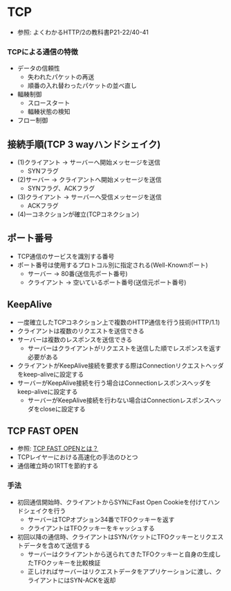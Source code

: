 # TCP
- 参照: よくわかるHTTP/2の教科書P21-22/40-41

### TCPによる通信の特徴
- データの信頼性
  - 失われたパケットの再送
  - 順番の入れ替わったパケットの並べ直し
- 輻輳制御
  - スロースタート
  - 輻輳状態の検知
- フロー制御

## 接続手順(TCP 3 wayハンドシェイク)
- (1)クライアント -> サーバーへ開始メッセージを送信
  - SYNフラグ
- (2)サーバー -> クライアントへ開始メッセージを送信
  - SYNフラグ、ACKフラグ
- (3)クライアント -> サーバーへ受信メッセージを送信
  - ACKフラグ
- (4)一コネクションが確立(TCPコネクション)

## ポート番号
- TCP通信のサービスを識別する番号
- ポート番号は使用するプロトコル別に指定される(Well-Knownポート)
  - サーバー -> 80番(送信先ポート番号)
  - クライアント -> 空いているポート番号(送信元ポート番号)

## KeepAlive
- 一度確立したTCPコネクション上で複数のHTTP通信を行う技術(HTTP/1.1)
- クライアントは複数のリクエストを送信できる
- サーバーは複数のレスポンスを送信できる
  - サーバーはクライアントがリクエストを送信した順でレスポンスを返す必要がある
- クライアントがKeepAlive接続を要求する際はConnectionリクエストヘッダをkeep-aliveに設定する
- サーバーがKeepAlive接続を行う場合はConnectionレスポンスヘッダをkeep-aliveに設定する
  - サーバーがKeepAlive接続を行わない場合はConnectionレスポンスヘッダをcloseに設定する

## TCP FAST OPEN
- 参照: [TCP FAST OPENとは？](https://blog.redbox.ne.jp/tcp-fast-open-cdn.html)
- TCPレイヤーにおける高速化の手法のひとつ
- 通信確立時の1RTTを節約する

### 手法
- 初回通信開始時、クライアントからSYNにFast Open Cookieを付けてハンドシェイクを行う
  - サーバーはTCPオプション34番でTFOクッキーを返す
  - クライアントはTFOクッキーをキャッシュする
- 初回以降の通信時、クライアントはSYNパケットにTFOクッキーとリクエストデータを含めて送信する
  - サーバーはクライアントから送られてきたTFOクッキーと自身の生成したTFOクッキーを比較検証
  - 正しければサーバーはリクエストデータをアプリケーションに渡し、クライアントにはSYN-ACKを返却
